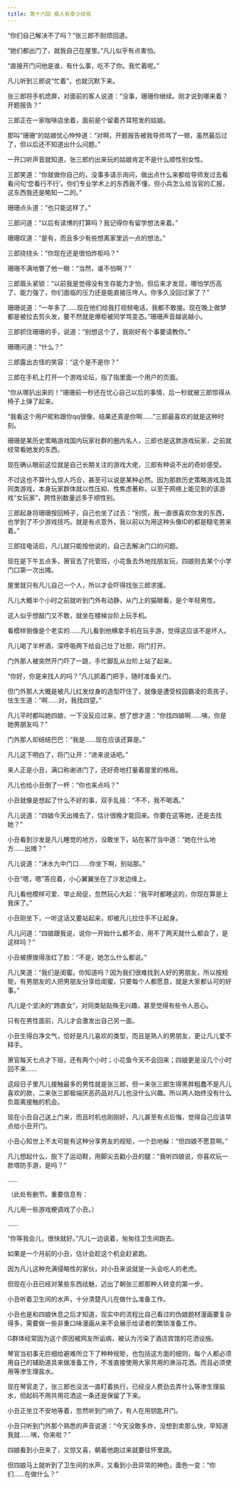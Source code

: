 ```yaml
---
title: 第十六回 痴人有幸少绕弯
---
```


“你们自己解决不了吗？”张三郎不耐烦回道。

“她们都出门了，就我自己在屋里。”凡儿似乎有点害怕。

“直接开门问他是谁，有什么事，吃不了你。我忙着呢。”

凡儿听到三郎说“忙着”，也就沉默下来。

张三郎将手机熄屏，对面前的客人说道：“没事，珊珊你继续。刚才说到哪来着？开题报告？”

三郎正在一家咖啡店坐着，面前是个留着齐耳短发的姑娘。

那叫“珊珊”的姑娘忧心忡忡道：“对啊，开题报告被我导师骂了一顿，虽然最后过了，但以后还不知道出什么问题。”

一开口听声音就知道，张三郎约出来玩的姑娘肯定不是什么顺性别女性。

三郎笑道：“你就做你自己的，没事多请示询问，做出点什么来都给导师发过去看看问句‘您看行不行’。你们专业学术上的东西我不懂，但小兵怎么给当官的汇报，这东西我还是略知一二的。”

珊珊点头道：“也只能这样了。”

三郎问道：“以后有读博的打算吗？我记得你有留学想法来着。”

珊珊叹道：“是有，而且多少有些想离家里远一点的想法。”

三郎挠挠头：“你现在还是很怕炸柜吗？”

珊珊不满地瞥了他一眼：“当然，谁不怕啊？”

三郎眉头紧锁：“以前我是觉得没有生存能力才怕，但后来才发现，哪怕学历高了、能力强了，你们面临的压力还是能直接压垮人。你多久没回过家了？”

珊珊说道：“一年多了……现在他们给我打视频电话，我都不敢接。现在晚上做梦都是被拉去剪头发，要不然就是爆柜被同学骂变态。”珊珊声音越说越小。

三郎抓住珊珊的手，说道：“别想这个了，我刚好有个事要请教你。”

珊珊问道：“什么？”

三郎露出古怪的笑容：“这个是不是你？”

三郎在手机上打开一个游戏论坛，指了指里面一个用户的页面。

“你从哪扒出来的！”珊珊前一秒还在忧心自己以后的事情，后一秒就被三郎惊得从椅子上弹了起来。

“我看这个用户昵称跟你qq很像，结果还真是你啊……”三郎最喜欢的就是这种时刻。

珊珊是某历史策略游戏国内玩家社群的圈内名人，三郎也是这款游戏玩家，之前就经常看她发的东西。

现在确认眼前这位就是自己长期关注的游戏大佬，三郎有种说不出的奇妙感受。

不过这也不算什么惊人巧合，甚至可以说是某种必然。因为那款历史策略游戏及其同类游戏，本身玩家群体就以性压抑、性焦虑著称，以至于网络上能见到的该游戏“女玩家”，跨性别数量远多于顺性别。

三郎起身将珊珊按回椅子，自己也坐了过去：“别慌，我一直很喜欢你发的东西，也学到了不少游戏技巧。就是有点意外，我以前以为用这种头像ID的都是糙宅男来着。”

三郎挂电话后，凡儿就只能按他说的，自己去解决门口的问题。

现在是下午五点多，箫官去了托管班，小花鱼去外地找朋友玩，四娘则去某个小学门口第一次出摊。

屋里就只有凡儿自己一个人，所以才会吓得找张三郎求援。

凡儿大概半个小时之前就听到门外有动静，从门上的猫眼看，是个年轻男性。

这人似乎想敲门又不敢，就坐在楼梯台阶上玩手机。

看模样倒像是个老实的……凡儿看到他横拿手机在玩手游，觉得这应该不是坏人。

凡儿喝了半杯酒，深呼吸两下给自己壮了壮胆，将门打开。

门外那人被突然开门吓了一跳，手忙脚乱从台阶上站了起来。

“你好，你是来找人的吗？”凡儿抓着门把手，随时准备关门。

但门外那人大概是被凡儿红发纹身的造型吓住了，就像是遭受校园霸凌的乖孩子，怯生生道：“啊……对，我找四望。”

凡儿平时都叫她四娘，一下没反应过来，想了想才道：“你找四娘啊……咦，你是她男朋友吗？”

门外那人却结结巴巴：“我是……现在应该还算是。”

凡儿这下明白了，将门让开：“进来说话吧。”

来人正是小丑，满口称谢进门了，还好奇地打量着屋里的格局。

凡儿也给小丑倒了一杯：“你也来点吗？”

小丑就像是想起了什么不好的事，双手乱摇：“不不，我不喝酒。”

凡儿说道：“四娘今天出摊去了，估计很晚才能回来。你要在这等她，还是去找她？”

小丑看到沙发是凡儿睡觉的地方，没敢坐下，站在客厅当中道：“她在什么地方……出摊？”

凡儿说道：“沫水九中门口……你坐下啊，别站那。”

小丑“嗯，嗯”答应着，小心翼翼坐在了沙发边缘上。

凡儿看他模样可爱、举止局促，忽然玩心大起：“我平时都睡这的，你现在算是上我床了。”

小丑刚坐下，一听这话又要站起来，却被凡儿拉住手不让起身。

凡儿问道：“四娘跟我说，说你一开始什么都不会，用不了两天就什么都会了，是这样吗？”

小丑被撩拨得涨红了脸：“不是，她怎么什么都说。”

凡儿笑道：“我们是闺蜜。你知道吗？因为我们很难找到人好的男朋友，所以按规矩，有男朋友的人把男朋友分享给闺蜜，只要每个人都愿意，就是大家都认可的好事。”

凡儿是个坚决的“跨直女”，对同类贴贴殊无兴趣，甚至觉得有些令人恶心。

只有在男性面前，凡儿才会激发出自己另一面。

小丑生得白净文气，恰好是凡儿喜欢的类型，而且是熟人的男朋友，更让凡儿爱不释手。

箫官每天七点才下班，还有两个小时；小花鱼今天不会回来；四娘更是没几个小时回不来……

这段日子里凡儿接触最多的男性就是张三郎，但一来张三郎生得黑胖粗蠢不是凡儿喜欢的款，二来张三郎极端厌恶药品对凡儿也没什么兴趣。所以两人始终没有什么负距离接触的机会。

现在小丑自己送上门来，而且时机也刚刚好，凡儿甚至有点后悔，觉得自己应该早点给小丑开门。

小丑心知世上不太可能有这种分享男友的规矩，一个劲地躲：“但四娘不愿意啊。”

凡儿想起什么，脱下了运动鞋，用脚尖去戳小丑的腿：“我听四娘说，你喜欢玩一款塔防手游，是吗？”

……

（此处有删节。重要信息有：

凡儿用一些游戏梗调戏了小丑。）

……

“你等我会儿，很快就好。”凡儿一边说着，匆匆往卫生间跑去。

如果是一个月前的小丑，估计会趁这个机会赶紧跑。

因为凡儿这种充满侵略性的家伙，对小丑来说就是一头会吃人的老虎。

但现在小丑已经对某些东西祛魅，迈出了朝张三郎那种人转变的第一步。

小丑听着卫生间的水声，十分清楚凡儿在做什么准备工作。

小丑也是和四娘休息之后才知道，现实中的流程比自己看过的伪娘题材漫画要复杂得多，需要做一些非重口味漫画从来不会展示给读者的繁琐准备工作。

G群体经常因为这个原因被网友所诟病，被认为污染了酒店宾馆的花洒设施。

琴官当初事无巨细给避难所立下了种种规矩，也包括这方面的细则，每个人都必须用自己的辅助道具来做准备工作，不准直接使用大家共用的淋浴花洒。而且必须使用等渗生理盐水。

现在琴官走了，张三郎也没法一直盯着执行，已经没人费劲去弄什么等渗生理盐水，但起码不用共用花洒这一条还是保留了下来。

小丑正坐立不安地等着，忽然听到门响了，有人在用钥匙开门。

小丑只听到门外那个熟悉的声音说道：“今天没敢多炸，没想到卖那么快，早知道我就……咦，你来啦？”

四娘看到小丑来了，又惊又喜，朝着他跑过来就要往怀里跳。

但四娘马上就听到了卫生间的水声，又看到小丑异常的神色，面色一变：“你们……在做什么？”
